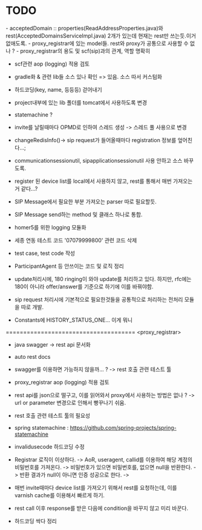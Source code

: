 # TODO

<scf>
- acceptedDomain :: properties(ReadAddressProperties.java)와 rest(AcceptedDomainsServiceImpl.java) 2개가 있는데 현재는 rest만 쓰는듯.이거 없애도록.
- proxy_registrar에 있는 model들. rest와 proxy가 공통으로 사용할 수 없나 ?
- proxy_registrar의 용도 및 scf(sip)과의 관계, 역할 명확히

- scf관련 aop (logging) 적용 검토
- gradle화 & 관련 lib들 소스 있나 확인 => 있음. 소스 따서 커스텀화
- 하드코딩(key, name, 등등등) 걷어내기
- project내부에 있는 lib 폴더를 tomcat에서 사용하도록 변경
- statemachine ?
- invite를 날릴때마다 OPMD로 인하여 스레드 생성 -> 스레드 풀 사용으로 변경
- changeRedisInfo()-> sip request가 들어올때마다 registration 정보를 엎어친다...;
- communicationsessionutil, sipapplicationsessionutil 사용 안하고 소스 바꾸도록.
- register 된 device list를 local에서 사용하지 않고, rest를 통해서 매번 가져오는거 같다...?
- SIP Message에서 필요한 부분 가져오는 parser 따로 필요할듯.
- SIP Message send하는 method 및 클래스 하나로 통합.
- homer5를 위한 logging 모듈화
- 세종 연동 테스트 코드 '07079999800' 관련 코드 삭제
- test case, test code 작성
- ParticipantAgent 등 안쓰이는 코드 및 로직 정리

- update처리시에, 180 ringing이 와야 update를 처리하고 있다. 하지만, rfc에는 180이 아니라 offer/answer를 기준으로 하기에 이를 바꿔야함.
- sip request 처리시에 기본적으로 필요한것들을 공통적으로 처리하는 전처리 모듈을 따로 개발.
- Constants에 HISTORY_STATUS_ONE... 이게 뭐니 

=====================================
<proxy_registrar>

- java swagger -> rest api 문서화
- auto rest docs
- swagger를 이용하면 가능하지 않을까... ? -> rest 호출 관련 테스트 툴
- proxy_registrar aop (logging) 적용 검토
- rest api를 json으로 떨구고, 이를 읽어와서 proxy에서 사용하는 방법은 없나 ? -> url or parameter 변경으로 인해서 빵꾸나기 쉬움.
- rest 호출 관련 테스트 툴의 필요성
- spring statemachine : https://github.com/spring-projects/spring-statemachine
- invalidusecode 하드코딩 수정
- Registrar 로직이 이상하다.
  -> AoR, useragent, callid를 이용하여 해당 계정의 비밀번호를 가져온다.
  -> 비밀번호가 있으면 비밀번호를, 없으면 null을 반환한다.
  -> 반환 결과가 null이 아니면 인증 성공으로 한다.
  ->

- 매번 invite때마다 device list를 가져오기 위해서 rest를 요청하는데, 이를 varnish cache를 이용해서 빠르게 하기.
- rest call 이후 response를 받은 다음에 condition을 바꾸지 않고 미리 바꾼다.
- 하드코딩 싹다 정리
